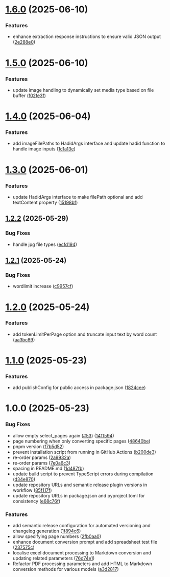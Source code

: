 # [1.6.0](https://github.com/zamanapp/hadid/compare/v1.5.0...v1.6.0) (2025-06-10)


### Features

* enhance extraction response instructions to ensure valid JSON output ([2e288e0](https://github.com/zamanapp/hadid/commit/2e288e0bf64878e9db9c6674aab52adf7f21c5a7))

# [1.5.0](https://github.com/zamanapp/hadid/compare/v1.4.0...v1.5.0) (2025-06-10)


### Features

* update image handling to dynamically set media type based on file buffer ([f02fe3f](https://github.com/zamanapp/hadid/commit/f02fe3f6182b8a295d35d377987c92e07e48c4f7))

# [1.4.0](https://github.com/zamanapp/hadid/compare/v1.3.0...v1.4.0) (2025-06-04)


### Features

* add imageFilePaths to HadidArgs interface and update hadid function to handle image inputs ([1c1a13e](https://github.com/zamanapp/hadid/commit/1c1a13eba464fae61f598f38aaaa5f0388a1c5ad))

# [1.3.0](https://github.com/zamanapp/hadid/compare/v1.2.2...v1.3.0) (2025-06-01)


### Features

* update HadidArgs interface to make filePath optional and add textContent property ([15198bf](https://github.com/zamanapp/hadid/commit/15198bf51b53e93825febb1277a06939104cf67c))

## [1.2.2](https://github.com/zamanapp/hadid/compare/v1.2.1...v1.2.2) (2025-05-29)


### Bug Fixes

* handle jpg file types ([ecfd194](https://github.com/zamanapp/hadid/commit/ecfd1946f8d796233ca96d7d9aec3d8c778c22e4))

## [1.2.1](https://github.com/zamanapp/hadid/compare/v1.2.0...v1.2.1) (2025-05-24)


### Bug Fixes

* wordlimit increase ([c9957cf](https://github.com/zamanapp/hadid/commit/c9957cf22ce6c5d8900b6014c409741e002fbc20))

# [1.2.0](https://github.com/zamanapp/hadid/compare/v1.1.0...v1.2.0) (2025-05-24)


### Features

* add tokenLimitPerPage option and truncate input text by word count ([aa3bc89](https://github.com/zamanapp/hadid/commit/aa3bc89acbc181882209976eba63028a742911ad))

# [1.1.0](https://github.com/zamanapp/hadid/compare/v1.0.0...v1.1.0) (2025-05-23)


### Features

* add publishConfig for public access in package.json ([1824cee](https://github.com/zamanapp/hadid/commit/1824cee43e6b5b60c2958703b6a2dea3fe02ccce))

# 1.0.0 (2025-05-23)


### Bug Fixes

* allow empty select_pages again ([#53](https://github.com/zamanapp/hadid/issues/53)) ([1411594](https://github.com/zamanapp/hadid/commit/1411594f4146628a7cb30d13456465f4b66658fb))
* page numbering when only converting specific pages ([48640be](https://github.com/zamanapp/hadid/commit/48640be5a4d31994f4c9519c2fa6a99f00be2f0a))
* pnpm version ([f7b5d52](https://github.com/zamanapp/hadid/commit/f7b5d522465a18aeb6b25120622d756a3e9b2034))
* prevent installation script from running in GitHub Actions ([b200de3](https://github.com/zamanapp/hadid/commit/b200de3ad998022ceeaf79fe619c07002d52b159))
* re-order params ([2a9932a](https://github.com/zamanapp/hadid/commit/2a9932a4b3dd768df1bc650c1440c0d4356afcad))
* re-order params ([7e0a6c3](https://github.com/zamanapp/hadid/commit/7e0a6c3b7cfd2054421d8e843680f7fd86237e84))
* spacing in README.md ([1d487fb](https://github.com/zamanapp/hadid/commit/1d487fb7f5a5338ac156cc43d31333e96a79928a))
* update build script to prevent TypeScript errors during compilation ([d34e870](https://github.com/zamanapp/hadid/commit/d34e870ec44574fd7c89cc7a850dd1f1dce03c23))
* update repository URLs and semantic release plugin versions in workflow ([85f117f](https://github.com/zamanapp/hadid/commit/85f117f8daf36098e913d5bec8943842616459ae))
* update repository URLs in package.json and pyproject.toml for consistency ([e68c76f](https://github.com/zamanapp/hadid/commit/e68c76f526400fcc663598b24a4eebbdb198a354))


### Features

* add semantic release configuration for automated versioning and changelog generation ([1f894c6](https://github.com/zamanapp/hadid/commit/1f894c6b926db076b3d951056c89fd8cdfd9e5f7))
* allow specifying page numbers ([2fb0aa0](https://github.com/zamanapp/hadid/commit/2fb0aa0851775a7130a31bf85b18cc587e03987b))
* enhance document conversion prompt and add spreadsheet test file ([237575c](https://github.com/zamanapp/hadid/commit/237575c832599af38b8f6014e57bcf452e24da1c))
* localise excel document processing to Markdown conversion and updating related parameters ([76d74e1](https://github.com/zamanapp/hadid/commit/76d74e10a203259516cc16291411ee92e5b73e29))
* Refactor PDF processing parameters and add HTML to Markdown conversion methods for various models ([a3d2817](https://github.com/zamanapp/hadid/commit/a3d2817bf2042e4dc32f24bd0e1cea06c3c14415))

